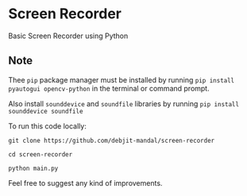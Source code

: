 # Screen Recorder
Basic Screen Recorder using Python 

## Note

Thee `pip` package manager must be installed by running `pip install pyautogui opencv-python` in the terminal or command prompt.

Also install `sounddevice` and `soundfile` libraries by running `pip install sounddevice soundfile`

To run this code locally:

`git clone https://github.com/debjit-mandal/screen-recorder`

`cd screen-recorder`

`python main.py`

Feel free to suggest any kind of improvements. 

